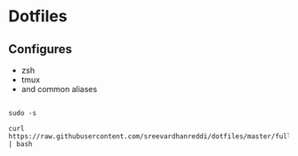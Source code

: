# Dotfiles

## Configures
- zsh
- tmux
- and common aliases

``` shell

sudo -s

curl https://raw.githubusercontent.com/sreevardhanreddi/dotfiles/master/full_setup.sh | bash

```